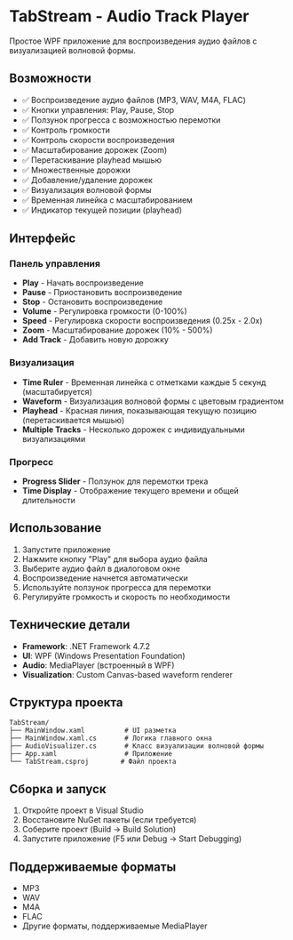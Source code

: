 # TabStream - Audio Track Player

Простое WPF приложение для воспроизведения аудио файлов с визуализацией волновой формы.

## Возможности

- ✅ Воспроизведение аудио файлов (MP3, WAV, M4A, FLAC)
- ✅ Кнопки управления: Play, Pause, Stop
- ✅ Ползунок прогресса с возможностью перемотки
- ✅ Контроль громкости
- ✅ Контроль скорости воспроизведения
- ✅ Масштабирование дорожек (Zoom)
- ✅ Перетаскивание playhead мышью
- ✅ Множественные дорожки
- ✅ Добавление/удаление дорожек
- ✅ Визуализация волновой формы
- ✅ Временная линейка с масштабированием
- ✅ Индикатор текущей позиции (playhead)

## Интерфейс

### Панель управления
- **Play** - Начать воспроизведение
- **Pause** - Приостановить воспроизведение
- **Stop** - Остановить воспроизведение
- **Volume** - Регулировка громкости (0-100%)
- **Speed** - Регулировка скорости воспроизведения (0.25x - 2.0x)
- **Zoom** - Масштабирование дорожек (10% - 500%)
- **Add Track** - Добавить новую дорожку

### Визуализация
- **Time Ruler** - Временная линейка с отметками каждые 5 секунд (масштабируется)
- **Waveform** - Визуализация волновой формы с цветовым градиентом
- **Playhead** - Красная линия, показывающая текущую позицию (перетаскивается мышью)
- **Multiple Tracks** - Несколько дорожек с индивидуальными визуализациями

### Прогресс
- **Progress Slider** - Ползунок для перемотки трека
- **Time Display** - Отображение текущего времени и общей длительности

## Использование

1. Запустите приложение
2. Нажмите кнопку "Play" для выбора аудио файла
3. Выберите аудио файл в диалоговом окне
4. Воспроизведение начнется автоматически
5. Используйте ползунок прогресса для перемотки
6. Регулируйте громкость и скорость по необходимости

## Технические детали

- **Framework**: .NET Framework 4.7.2
- **UI**: WPF (Windows Presentation Foundation)
- **Audio**: MediaPlayer (встроенный в WPF)
- **Visualization**: Custom Canvas-based waveform renderer

## Структура проекта

```
TabStream/
├── MainWindow.xaml          # UI разметка
├── MainWindow.xaml.cs       # Логика главного окна
├── AudioVisualizer.cs       # Класс визуализации волновой формы
├── App.xaml                 # Приложение
└── TabStream.csproj        # Файл проекта
```

## Сборка и запуск

1. Откройте проект в Visual Studio
2. Восстановите NuGet пакеты (если требуется)
3. Соберите проект (Build → Build Solution)
4. Запустите приложение (F5 или Debug → Start Debugging)

## Поддерживаемые форматы

- MP3
- WAV
- M4A
- FLAC
- Другие форматы, поддерживаемые MediaPlayer 